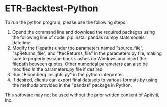 # ETR-Backtest-Python

To run the python program, please use the following steps:
1. Opend the command line and download the required packages using the following line of code: pip install pandas numpy statsmodels datetime
2. Modify the filepaths under the parameters named "source_file", "spReturns_file", and "ftecReturns_file" in the parameters.py file, making sure to properly escape back slashes on Windows and insert the filepath between quotes. Other numerical parameters can also be modified in the parameters.py file if desired.
3. Run "Bloomberg Insights.py" in the python interpreter.
4. If desired, clients can export final datasets to various formats by using the methods provided in the "pandas" package in Python. 


This software may not be used without the prior written consent of Aptiviti, Inc.